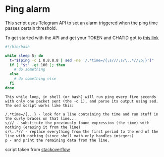 # Ping alarm

This script uses Telegram API to set an alarm triggered when the ping time passes certain threshold.

To get started with the API and get your TOKEN and CHATID got to [this link](https://www.forsomedefinition.com/automation/creating-telegram-bot-notifications/)


```bash
#!/bin/bash

while sleep 5; do
  t="$(ping -c 1 8.8.8.8 | sed -ne '/.*time=/{;s///;s/\..*//;p;}')"
  if [ "$t" -gt 100 ]; then
    # do something
  else
    # do something else
  fi
done
```

```
This while loop, in shell (or bash) will run ping every five seconds with only one packet sent (the -c 1), and parse its output using sed. The sed script works like this:

/.*time=/{...} - look for a line containing the time and run stuff in the curly braces on that line...
s/// - substitute the previously found expression (the time) with nothing (erasing it from the line)
s/\..*// - replace everything from the first period to the end of the line with nothing (since shell math only handles integers)
p - and print the remaining data from the line.
```
script taken from [stackoverflow](https://stackoverflow.com/questions/28130330/bash-script-to-ping-a-ip-and-if-the-ms-is-over-100-print-a-echo-msg)
